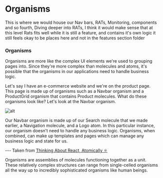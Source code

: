 # Organisms

This is where we would house our Nav bars, RATs, Monitoring, components and so fourth,
Diving deeper into RATs, I think it would make sense that at this level Rats fits well while it is still a feature, and contains it's own logic it still feels okay to be places here and not in the features section folder


### Organisms

Organisms are more like the complex UI elements we're used to grouping pages into. Since they're more complex than molecules and atoms, it's possible that the organisms in our applications need to handle business logic.

Let's say I have an e-commerce website and we're on the product page. This page is made up of organisms such as a Navbar organism and a ProductGrid organism that contains Product molecules. What do these organisms look like? Let's look at the Navbar organism.

![alt](https://miro.medium.com/v2/resize:fit:1400/format:webp/1*CE3O8vsViq2rM0xmDFhx0Q.jpeg)

Our Navbar organism is made up of our Search molecule that we made earlier, a Navigation molecule, and a Logo atom. In this particular instance, our organism doesn't need to handle any business logic. Organisms, when combined, can make up templates and pages which can manage any business logic and state for us.

--- Taken from [Thinking About React, Atomically ⚛](https://medium.com/@wheeler.katia/thinking-about-react-atomically-608c865d2262)


Organisms are assemblies of molecules functioning together as a unit. These relatively complex structures can range from single-celled organisms all the way up to incredibly sophisticated organisms like human beings.
